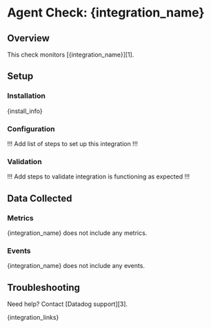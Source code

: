 # Agent Check: {integration_name}

## Overview

This check monitors [{integration_name}][1].

## Setup

### Installation

{install_info}

### Configuration

!!! Add list of steps to set up this integration !!!

### Validation

!!! Add steps to validate integration is functioning as expected !!!

## Data Collected

### Metrics

{integration_name} does not include any metrics.

### Events

{integration_name} does not include any events.

## Troubleshooting

Need help? Contact [Datadog support][3].

{integration_links}
